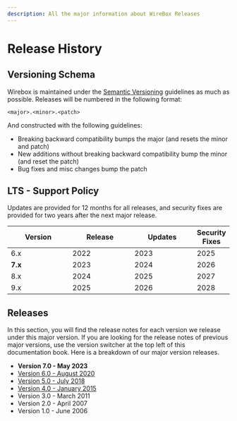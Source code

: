 ```yaml
---
description: All the major information about WireBox Releases
---
```


# Release History

## Versioning Schema

Wirebox is maintained under the [Semantic Versioning](http://semver.org) guidelines as much as possible. Releases will be numbered in the following format:

```
<major>.<minor>.<patch>
```

And constructed with the following guidelines:

* Breaking backward compatibility bumps the major (and resets the minor and patch)
* New additions without breaking backward compatibility bump the minor (and reset the patch)
* Bug fixes and misc changes bump the patch

## LTS - Support Policy

Updates are provided for 12 months for all releases, and security fixes are provided for two years after the next major release.

<table><thead><tr><th width="141">Version</th><th width="142">Release</th><th width="142">Updates</th><th>Security Fixes</th></tr></thead><tbody><tr><td>6.x</td><td>2022</td><td>2023</td><td>2025</td></tr><tr><td><strong>7.x</strong></td><td>2023</td><td>2024</td><td>2026</td></tr><tr><td>8.x</td><td>2024</td><td>2025</td><td>2027</td></tr><tr><td>9.x</td><td>2025</td><td>2026</td><td>2028</td></tr></tbody></table>

## Releases

In this section, you will find the release notes for each version we release under this major version. If you are looking for the release notes of previous major versions, use the version switcher at the top left of this documentation book. Here is a breakdown of our major version releases.

* **Version 7.0 - May 2023**
* [Version 6.0 - August 2020](https://wirebox.ortusbooks.com/v/6/)
* [Version 5.0 - July 2018](https://wirebox.ortusbooks.com/v/5)
* [Version 4.0 - January 2015](https://wirebox.ortusbooks.com/v/2/)
* Version 3.0 - March 2011
* Version 2.0 - April 2007
* Version 1.0 - June 2006
